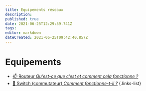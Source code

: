 ```yaml
---
title: Equipements réseaux
description: 
published: true
date: 2021-06-25T12:29:59.741Z
tags: 
editor: markdown
dateCreated: 2021-06-25T09:42:40.857Z
---
```


# Equipements
- [📫 Routeur *Qu’est-ce que c’est et comment cela fonctionne ?*](/Réseau/Equipements/Routeur)
- [🦝 Switch (commutateur) *Comment fonctionne-t-il ?*](/Réseau/Equipements/Switch)
{.links-list}